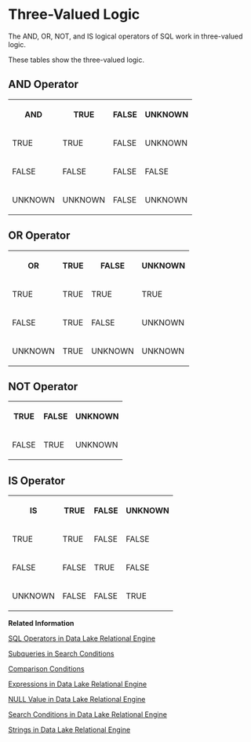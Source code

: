 <!-- loioa501bc6584f21015a0cfba5d035e295b -->

# Three-Valued Logic

The AND, OR, NOT, and IS logical operators of SQL work in three-valued logic.



These tables show the three-valued logic.



<a name="loioa501bc6584f21015a0cfba5d035e295b__iq_refbb_109"/>

## AND Operator


<table>
<tr>
<th valign="top" rowspan="1">

AND



</th>
<th valign="top" rowspan="1">

TRUE



</th>
<th valign="top" rowspan="1">

FALSE



</th>
<th valign="top" rowspan="1">

UNKNOWN



</th>
</tr>
<tr>
<td valign="top" rowspan="1">

TRUE



</td>
<td valign="top" rowspan="1">

TRUE



</td>
<td valign="top" rowspan="1">

FALSE



</td>
<td valign="top" rowspan="1">

UNKNOWN



</td>
</tr>
<tr>
<td valign="top" rowspan="1">

FALSE



</td>
<td valign="top" rowspan="1">

FALSE



</td>
<td valign="top" rowspan="1">

FALSE



</td>
<td valign="top" rowspan="1">

FALSE



</td>
</tr>
<tr>
<td valign="top" rowspan="1">

UNKNOWN



</td>
<td valign="top" rowspan="1">

UNKNOWN



</td>
<td valign="top" rowspan="1">

FALSE



</td>
<td valign="top" rowspan="1">

UNKNOWN



</td>
</tr>
</table>



<a name="loioa501bc6584f21015a0cfba5d035e295b__iq_refbb_110"/>

## OR Operator


<table>
<tr>
<th valign="top" rowspan="1">

OR



</th>
<th valign="top" rowspan="1">

TRUE



</th>
<th valign="top" rowspan="1">

FALSE



</th>
<th valign="top" rowspan="1">

UNKNOWN



</th>
</tr>
<tr>
<td valign="top" rowspan="1">

TRUE



</td>
<td valign="top" rowspan="1">

TRUE



</td>
<td valign="top" rowspan="1">

TRUE



</td>
<td valign="top" rowspan="1">

TRUE



</td>
</tr>
<tr>
<td valign="top" rowspan="1">

FALSE



</td>
<td valign="top" rowspan="1">

TRUE



</td>
<td valign="top" rowspan="1">

FALSE



</td>
<td valign="top" rowspan="1">

UNKNOWN



</td>
</tr>
<tr>
<td valign="top" rowspan="1">

UNKNOWN



</td>
<td valign="top" rowspan="1">

TRUE



</td>
<td valign="top" rowspan="1">

UNKNOWN



</td>
<td valign="top" rowspan="1">

UNKNOWN



</td>
</tr>
</table>



<a name="loioa501bc6584f21015a0cfba5d035e295b__iq_refbb_111"/>

## NOT Operator


<table>
<tr>
<th valign="top" rowspan="1">

TRUE



</th>
<th valign="top" rowspan="1">

FALSE



</th>
<th valign="top" rowspan="1">

UNKNOWN



</th>
</tr>
<tr>
<td valign="top" rowspan="1">

FALSE



</td>
<td valign="top" rowspan="1">

TRUE



</td>
<td valign="top" rowspan="1">

UNKNOWN



</td>
</tr>
</table>



<a name="loioa501bc6584f21015a0cfba5d035e295b__iq_refbb_112"/>

## IS Operator


<table>
<tr>
<th valign="top" rowspan="1">

IS



</th>
<th valign="top" rowspan="1">

TRUE



</th>
<th valign="top" rowspan="1">

FALSE



</th>
<th valign="top" rowspan="1">

UNKNOWN



</th>
</tr>
<tr>
<td valign="top" rowspan="1">

TRUE



</td>
<td valign="top" rowspan="1">

TRUE



</td>
<td valign="top" rowspan="1">

FALSE



</td>
<td valign="top" rowspan="1">

FALSE



</td>
</tr>
<tr>
<td valign="top" rowspan="1">

FALSE



</td>
<td valign="top" rowspan="1">

FALSE



</td>
<td valign="top" rowspan="1">

TRUE



</td>
<td valign="top" rowspan="1">

FALSE



</td>
</tr>
<tr>
<td valign="top" rowspan="1">

UNKNOWN



</td>
<td valign="top" rowspan="1">

FALSE



</td>
<td valign="top" rowspan="1">

FALSE



</td>
<td valign="top" rowspan="1">

TRUE



</td>
</tr>
</table>

**Related Information**  


[SQL Operators in Data Lake Relational Engine](sql-operators-in-data-lake-relational-engine-a4f0a69.md "These topics describe the arithmetic, string, and bitwise operators available in data lake Relational Engine.")

[Subqueries in Search Conditions](subqueries-in-search-conditions-a4fb435.md "A subquery is a SELECT statement enclosed in parentheses. Such a SELECT statement must contain one and only one select list item.")

[Comparison Conditions](comparison-conditions-a4fabf2.md "Comparison conditions in search conditions use a comparison operator.")

[Expressions in Data Lake Relational Engine](expressions-in-data-lake-relational-engine-a4ee102.md "Expressions are formed from different kinds of elements, such as constants, column names, SQL operators, and subqueries.")

[NULL Value in Data Lake Relational Engine](null-value-in-data-lake-relational-engine-a5107a2.md "Use NULL to specify a value that is unknown, missing, or not applicable.")

[Search Conditions in Data Lake Relational Engine](search-conditions-in-data-lake-relational-engine-a4fa3d9.md "Conditions are used to choose a subset of the rows from a table, or in a control statement such as an IF statement to determine control of flow.")

[Strings in Data Lake Relational Engine](strings-in-data-lake-relational-engine-a4ed4ed.md "Strings are either literal strings, or expressions with CHAR or VARCHAR data types.")

